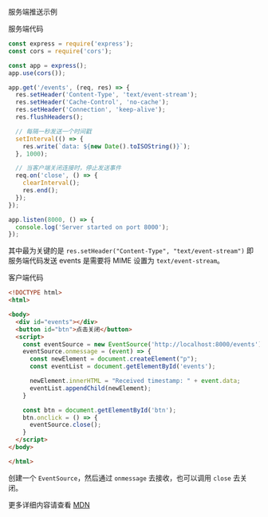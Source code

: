 服务端推送示例

服务端代码

```js
const express = require('express');
const cors = require('cors');

const app = express();
app.use(cors());

app.get('/events', (req, res) => {
  res.setHeader('Content-Type', 'text/event-stream');
  res.setHeader('Cache-Control', 'no-cache');
  res.setHeader('Connection', 'keep-alive');
  res.flushHeaders();

  // 每隔一秒发送一个时间戳
  setInterval(() => {
    res.write(`data: ${new Date().toISOString()}`);
  }, 1000);

  // 当客户端关闭连接时，停止发送事件
  req.on('close', () => {
    clearInterval();
    res.end();
  });
});

app.listen(8000, () => {
  console.log('Server started on port 8000');
});
```

其中最为关键的是 `res.setHeader("Content-Type", "text/event-stream")` 即服务端代码发送 events 是需要将 MIME 设置为 `text/event-stream`。

客户端代码

```html
<!DOCTYPE html>
<html>

<body>
  <div id="events"></div>
  <button id="btn">点击关闭</button>
  <script>
    const eventSource = new EventSource('http://localhost:8000/events');
    eventSource.onmessage = (event) => {
      const newElement = document.createElement("p");
      const eventList = document.getElementById('events');

      newElement.innerHTML = "Received timestamp: " + event.data;
      eventList.appendChild(newElement);
    }

    const btn = document.getElementById('btn');
    btn.onclick = () => {
      eventSource.close();
    }
  </script>
</body>

</html>
```

创建一个 `EventSource`，然后通过 `onmessage` 去接收，也可以调用 `close` 去关闭。

更多详细内容请查看 [MDN](https://developer.mozilla.org/en-US/docs/Web/API/Server-sent_events/Using_server-sent_events)
